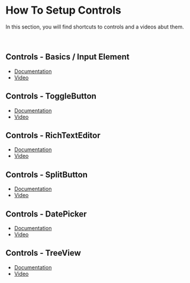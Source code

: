 
# How To Setup Controls

In this section, you will find shortcuts to controls and a videos abut them.

<br/>

## Controls - Basics / Input Element

- [Documentation](../controls/input.md)
- [Video](https://profitbasedocs.blob.core.windows.net/videos/Form%20Schema%20-%20Input%20Element.mp4)
  <br/>

## Controls - ToggleButton

- [Documentation](../controls/togglebutton.md)
- [Video](https://profitbasedocs.blob.core.windows.net/videos/Controls%20%20-%20ToggleButton.mp4)
  <br/>

## Controls - RichTextEditor

- [Documentation](../controls/richtexteditor.md)
- [Video](https://profitbasedocs.blob.core.windows.net/videos/Controls%20%20-%20RichTextEditor.mp4)
  <br/>

## Controls - SplitButton

- [Documentation](../controls/splitbutton.md)
- [Video](https://profitbasedocs.blob.core.windows.net/videos/Form%20Schema%20-%20SplitButton.mp4)

## Controls - DatePicker

- [Documentation](../controls/datepicker.md)
- [Video](https://profitbasedocs.blob.core.windows.net/videos/Form%20Schema%20-%20DatePicker.mp4)

## Controls - TreeView

- [Documentation](../controls/treeview.md)
- [Video](https://profitbasedocs.blob.core.windows.net/videos/Form%20Schema%20-%20Control%20-%20TreeView.mp4)

